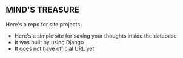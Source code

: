 ## MIND'S TREASURE
Here's a repo for site projects

- Here's a simple site for saving your thoughts inside the database
- It was built by using Django
- It does not have official URL yet

